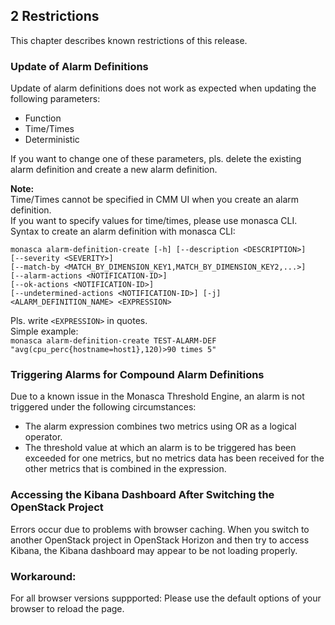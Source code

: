 ## 2 Restrictions

This chapter describes known restrictions of this release.

### Update of Alarm Definitions  

Update of alarm definitions does not work as expected when updating the following parameters:

- Function
- Time/Times
- Deterministic

If you want to change one of these parameters, pls. delete the existing alarm definition and create a new alarm definition.

**Note:**  
Time/Times cannot be specified in CMM UI when you create an alarm definition.  
If you want to specify values for time/times, please use monasca CLI.  
Syntax to create an alarm definition with monasca CLI:  
```
monasca alarm-definition-create [-h] [--description <DESCRIPTION>]  
[--severity <SEVERITY>]  
[--match-by <MATCH_BY_DIMENSION_KEY1,MATCH_BY_DIMENSION_KEY2,...>]  
[--alarm-actions <NOTIFICATION-ID>]  
[--ok-actions <NOTIFICATION-ID>]  
[--undetermined-actions <NOTIFICATION-ID>] [-j]  
<ALARM_DEFINITION_NAME> <EXPRESSION>  
```
Pls. write `<EXPRESSION>` in quotes.  
Simple example:  
`monasca alarm-definition-create TEST-ALARM-DEF "avg(cpu_perc{hostname=host1},120)>90 times 5"`


### Triggering Alarms for Compound Alarm Definitions

Due to a known issue in the Monasca Threshold Engine, an alarm is not triggered under the
following circumstances:

- The alarm expression combines two metrics using OR as a logical operator.
- The threshold value at which an alarm is to be triggered has been exceeded for one metrics,
  but no metrics data has been received for the other metrics that is combined in the expression.


### Accessing the Kibana Dashboard After Switching the OpenStack Project

Errors occur due to problems with browser caching. When you switch to another OpenStack
project in OpenStack Horizon and then try to access Kibana, the Kibana dashboard may appear to
be not loading properly.


### Workaround:

For all browser versions suppported: Please use the default options of your browser to reload the page.

